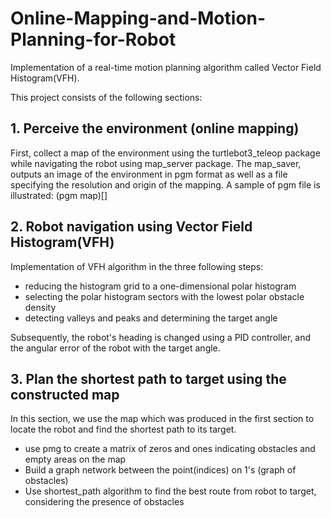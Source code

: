 # Online-Mapping-and-Motion-Planning-for-Robot
Implementation of a real-time motion planning algorithm called Vector Field Histogram(VFH).

This project consists of the following sections:

## 1. Perceive the environment (online mapping)
First, collect a map of the environment using the turtlebot3_teleop package while navigating the robot using map_server package.
The map_saver, outputs an image of the environment in pgm format as well as a file specifying the resolution and origin of the mapping.
A sample of pgm file is illustrated:
(pgm map)[]

## 2. Robot navigation using Vector Field Histogram(VFH)
Implementation of VFH algorithm in the three following steps:
- reducing the histogram grid to a one-dimensional polar histogram
- selecting the polar histogram sectors with the lowest polar obstacle density
- detecting valleys and peaks and determining the target angle

Subsequently, the robot's heading is changed using a PID controller, and the angular error of the robot with the target angle.

## 3. Plan the shortest path to target using the constructed map
In this section, we use the map which was produced in the first section to locate the robot and find the shortest path to its target.
- use pmg to create a matrix of zeros and ones indicating obstacles and empty areas on the map
- Build a graph network between the point(indices) on 1's (graph of obstacles)
- Use shortest_path algorithm to find the best route from robot to target, considering the presence of obstacles
